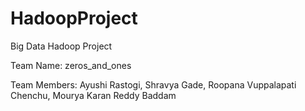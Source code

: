 # HadoopProject
Big Data Hadoop Project

Team Name: zeros_and_ones

Team Members: Ayushi Rastogi,
              Shravya Gade,
              Roopana Vuppalapati Chenchu,
              Mourya Karan Reddy Baddam
